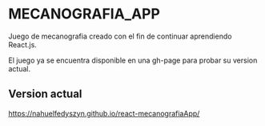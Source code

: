 # MECANOGRAFIA_APP

Juego de mecanografia creado con el fin de continuar aprendiendo React.js.<br/>

El juego ya se encuentra disponible en una gh-page para probar su version actual.<br/>

## Version actual

https://nahuelfedyszyn.github.io/react-mecanografiaApp/

